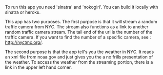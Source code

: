 To run this app you need 'sinatra' and 'nokogiri'.  You can build it locally with sinatra or heroku.

This app has two purposes.  The first purpose is that it will stream a random traffic camera from NYC.  The stream also
functions as a link to another random traffic camera stream.  The tail end of the url is the number of the traffic camera.  If you want to find the number of a specific camera, see : http://nyctmc.org/.

The second purpose is that the app tell's you the weather in NYC.  It reads an xml file from noaa.gov and just gives you the a no frills presentation of the weather.  To access the weather from the streaming portion, there is a link in the upper left hand corner.

